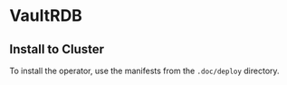 # VaultRDB

## Install to Cluster

To install the operator, use the manifests from the `.doc/deploy` directory.

